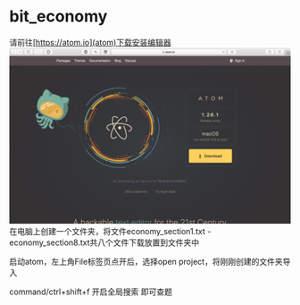 # bit_economy

请前往[https://atom.io](atom)下载安装编辑器
![](atom_0.jpg)
在电脑上创建一个文件夹，将文件economy_section1.txt - economy_section8.txt共八个文件下载放置到文件夹中

启动atom，左上角File标签页点开后，选择open project，将刚刚创建的文件夹导入

command/ctrl+shift+f 开启全局搜索 即可查题


